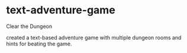 # text-adventure-game
Clear the Dungeon


created a text-based adventure game with multiple dungeon rooms and hints for beating the game.
